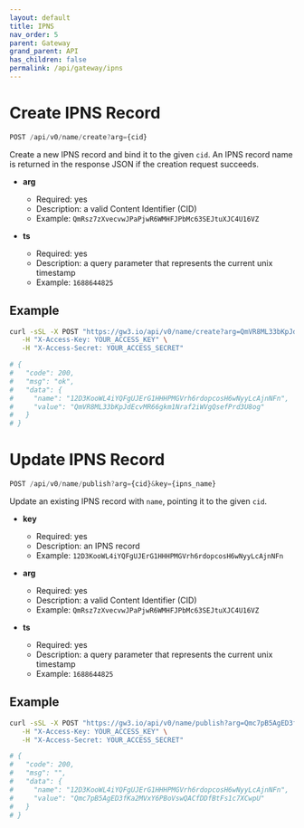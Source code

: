 ```yaml
---
layout: default
title: IPNS
nav_order: 5
parent: Gateway
grand_parent: API
has_children: false
permalink: /api/gateway/ipns
---
```


# Create IPNS Record

```javascript
POST /api/v0/name/create?arg={cid}
```

Create a new IPNS record and bind it to the given `cid`.
An IPNS record name is returned in the response JSON if the creation request succeeds.

- **arg**
  - Required: yes
  - Description: a valid Content Identifier (CID)
  - Example: `QmRsz7zXvecvwJPaPjwR6WMHFJPbMc63SEJtuXJC4U16VZ`

- **ts**
  - Required: yes
  - Description: a query parameter that represents the current unix timestamp
  - Example: `1688644825`

## Example

```bash
curl -sSL -X POST "https://gw3.io/api/v0/name/create?arg=QmVR8ML33bKpJdEcvMR66gkm1Nraf2iWVgQsefPrd3U8og&ts=1688644825" \
   -H "X-Access-Key: YOUR_ACCESS_KEY" \
   -H "X-Access-Secret: YOUR_ACCESS_SECRET"

# {
#   "code": 200,
#   "msg": "ok",
#   "data": {
#     "name": "12D3KooWL4iYQFgUJErG1HHHPMGVrh6rdopcosH6wNyyLcAjnNFn",
#     "value": "QmVR8ML33bKpJdEcvMR66gkm1Nraf2iWVgQsefPrd3U8og"
#   }
# }
```

# Update IPNS Record

```javascript
POST /api/v0/name/publish?arg={cid}&key={ipns_name}
```

Update an existing IPNS record with `name`, pointing it to the given `cid`.

- **key**
  - Required: yes
  - Description: an IPNS record
  - Example: `12D3KooWL4iYQFgUJErG1HHHPMGVrh6rdopcosH6wNyyLcAjnNFn`

- **arg**
  - Required: yes
  - Description: a valid Content Identifier (CID)
  - Example: `QmRsz7zXvecvwJPaPjwR6WMHFJPbMc63SEJtuXJC4U16VZ`

- **ts**
  - Required: yes
  - Description: a query parameter that represents the current unix timestamp
  - Example: `1688644825`

## Example

```bash
curl -sSL -X POST "https://gw3.io/api/v0/name/publish?arg=Qmc7pB5AgED3fKa2MVxY6PBoVswQACfDDfBtFs1c7XCwpU&key=12D3KooWL4iYQFgUJErG1HHHPMGVrh6rdopcosH6wNyyLcAjnNFn&ts=1688644825" \
   -H "X-Access-Key: YOUR_ACCESS_KEY" \
   -H "X-Access-Secret: YOUR_ACCESS_SECRET"

# {
#   "code": 200,
#   "msg": "",
#   "data": {
#     "name": "12D3KooWL4iYQFgUJErG1HHHPMGVrh6rdopcosH6wNyyLcAjnNFn",
#     "value": "Qmc7pB5AgED3fKa2MVxY6PBoVswQACfDDfBtFs1c7XCwpU"
#   }
# }
```
